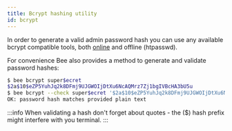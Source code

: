 ```yaml
---
title: Bcrypt hashing utility
id: bcrypt
---
```


In order to generate a valid admin password hash you can use any available bcrypt compatible tools, both [online](https://bcrypt-generator.com/) and offline (htpasswd).

For convenience Bee also provides a method to generate and validate password hashes:

```sh
$ bee bcrypt super$ecret
$2a$10$eZP5YuhJq2k8DFmj9UJGWOIjDtXu6NcAQMrz7Zj1bgIVBcHA3bU5u
$ bee bcrypt --check super$ecret '$2a$10$eZP5YuhJq2k8DFmj9UJGWOIjDtXu6NcAQMrz7Zj1bgIVBcHA3bU5u'
OK: password hash matches provided plain text
```

:::info
When validating a hash don't forget about quotes - the ($) hash prefix might interfere with you terminal.
:::
